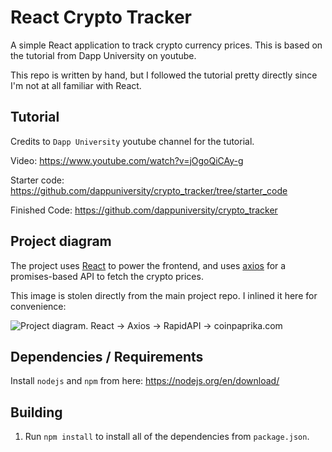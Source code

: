 # React Crypto Tracker

A simple React application to track crypto currency prices. This is based on the tutorial from Dapp University on youtube.

This repo is written by hand, but I followed the tutorial pretty directly since I'm not at all familiar with React.

## Tutorial

Credits to `Dapp University` youtube channel for the tutorial.

Video: https://www.youtube.com/watch?v=jOgoQiCAy-g

Starter code: https://github.com/dappuniversity/crypto_tracker/tree/starter_code

Finished Code: https://github.com/dappuniversity/crypto_tracker

## Project diagram

The project uses [React](https://reactjs.org/) to power the frontend, and uses [axios](https://github.com/axios/axios) for a promises-based API to fetch the crypto prices.

This image is stolen directly from the main project repo. I inlined it here for convenience:

![Project diagram. React -> Axios -> RapidAPI -> coinpaprika.com](https://camo.githubusercontent.com/680699d03d04b7da2d694400f35d8cbf52b3953f7e605b632d27e2c95a1b9cb4/68747470733a2f2f692e6779617a6f2e636f6d2f65333037373764353137373635623634346434636639373538623064623535632e706e67)

## Dependencies / Requirements

Install `nodejs` and `npm` from here: https://nodejs.org/en/download/

## Building

1. Run `npm install` to install all of the dependencies from `package.json`.
